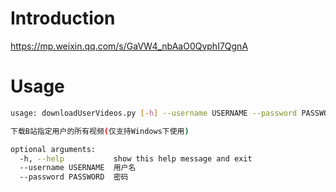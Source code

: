 # Introduction
https://mp.weixin.qq.com/s/GaVW4_nbAaO0QvphI7QgnA

# Usage
```sh
usage: downloadUserVideos.py [-h] --username USERNAME --password PASSWORD

下载B站指定用户的所有视频(仅支持Windows下使用)

optional arguments:
  -h, --help           show this help message and exit
  --username USERNAME  用户名
  --password PASSWORD  密码
```